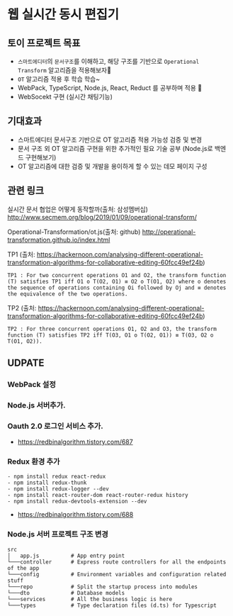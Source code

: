 # 웹 실시간 동시 편집기

## 토이 프로젝트 목표
- `스마트에디터`의 `문서구조`를 이해하고, 해당 구조를 기반으로 `Operational Transform` 알고리즘을 적용해보자🙏
- `OT` 알고리즘 적용 후 학습 학습~
- WebPack, TypeScript, Node.js, React, Reduct 를 공부하며 적용 🥊
- WebSocekt 구현 (실시간 채팅기능)

## 기대효과
- 스마트에디터 문서구조 기반으로 OT 알고리즘 적용 가능성 검증 및 변경
- 문서 구조 외 OT 알고리즘 구현을 위한 추가적인 필요 기술 공부 (Node.js로 백엔드 구현해보기)
- OT 알고리즘에 대한 검증 및 개발을 용이하게 할 수 있는 데모 페이지 구성


## 관련 링크
실시간 문서 협업은 어떻게 동작할까(출처: 삼성멤버십)
http://www.secmem.org/blog/2019/01/09/operational-transform/

Operational-Transformation/ot.js(출처: github)
http://operational-transformation.github.io/index.html
 
TP1 (출처: https://hackernoon.com/analysing-different-operational-transformation-algorithms-for-collaborative-editing-60fcc49ef24b)
```
TP1 : For two concurrent operations O1 and O2, the transform function (T) satisfies TP1 iff O1 o T(O2, O1) ≡ O2 o T(O1, O2) where o denotes the sequence of operations containing Oi followed by Oj and ≡ denotes the equivalence of the two operations. 
```

TP2 (출처: https://hackernoon.com/analysing-different-operational-transformation-algorithms-for-collaborative-editing-60fcc49ef24b)
```
TP2 : For three concurrent operations O1, O2 and O3, the transform function (T) satisfies TP2 iff T(O3, O1 o T(O2, O1)) ≡ T(O3, O2 o T(O1, O2)). 
```

## UDPATE
### WebPack 설정
### Node.js 서버추가.
### Oauth 2.0 로그인 서비스 추가.
- https://redbinalgorithm.tistory.com/687
### Redux 환경 추가
```
- npm install redux react-redux
- npm install redux-thunk
- npm install redux-logger --dev
- npm install react-router-dom react-router-redux history
- npm install redux-devtools-extension --dev
```
- https://redbinalgorithm.tistory.com/688

### Node.js 서버 프로젝트 구조 변경
```
src
│   app.js          # App entry point
└───controller      # Express route controllers for all the endpoints of the app
└───config          # Environment variables and configuration related stuff
└───repo            # Split the startup process into modules
└───dto             # Database models
└───services        # All the business logic is here
└───types           # Type declaration files (d.ts) for Typescript
```